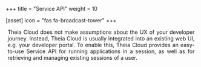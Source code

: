 +++
title = "Service API"
weight = 10

[asset]
  icon = "fas fa-broadcast-tower"
+++

<p style="margin-left: 5px; margin-right: 5px; text-align: justify">
Theia Cloud does not make assumptions about the UX of your developer journey.
Instead, Theia Cloud is usually integrated into an existing web UI, e.g. your developer portal.
To enable this, Theia Cloud provides an easy-to-use Service API for running applications in a session, as well as for retrieving and managing existing sessions of a user.
</p>
